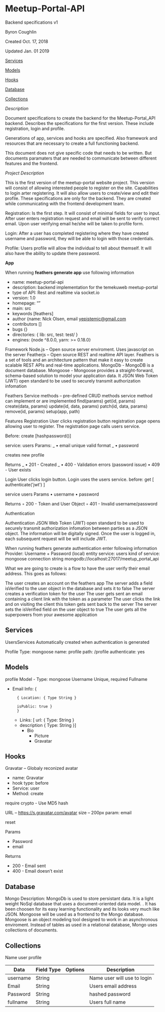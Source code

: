 # Meetup-Portal-API

Backend specifications v1

Byron Coughlin

Created Oct. 17, 2018

Updated Jan. 01 2019

[Services](##Services)

[Models](##Models##)

[Hooks](##Hooks##)

[Database](##Database##)

[Collections](##Collections##)

_Description_

Document specifications to create the backend for the Meetup-Portal_API backend. Describes the specifications for the first version. These include registration, login and profile.

Generations of app, services and hooks are specified. Also framework and resources that are necessary to create a full functioning backend.

This document does not give specific code that needs to be written. But documents paramaters that are needed to communicate between different features and the frontend.

_Project Description_

This is the first version of the meetup-portal website project. This version will consist of allowing interested people to register on the site. Capabilities to login arter registering. It will also allow users to create/view and edit their profile. These specifications are only for the backend. They are created while communicating with the frontend development team.

Registration: Is the first step. It will consist of minimal fields for user to input. After user enters registration request and email will be sent to verify correct email. Upon user verifying email he/she will be taken to profile form.

Login: After a user has completed registering where they have created username and password, they will be able to login with those credentials.

Profile: Users profile will allow the individual to tell about themself. It will also have the ability to update there password.

**App**

When running **feathers generate app** use following information

- name: meetup-portal-api
- description: backend implementation for the temekuweb meetup-portal
- type of API: Rest and realtime via socket.io
- version: 1.0
- homepage: “”
- main: src
- keywords [feathers]
- author {name: Nick Olsen, email <yepistemic@gmail.com>
- contributors []
- bugs {}
- directories: { lib: src, test: test/ }
- engines: {node ^8.0.0, yarn: >= 0.18.0}

Framework
Node.js – Open source server enviroment. Uses javascript on the server
Featherjs – Open source REST and realtime API layer. Feathers is a set of tools and an architecture pattern that make it easy to create scalable REST APIs and real-time applications.
MongoDb - MongoDB is a document database.
Mongoose - Mongoose provides a straight-forward, schema-based solution to model your application data. It
JSON Web Token (JWT) open standard to be used to securely transmit authorization infomation

Feathers
Service methods – pre-defined CRUD methods service method can implement or are implemented
find(params)
get(id, params)
create(data, params)
update(id, data, params)
patch(id, data, params)
remove(id, params)
setup(app, path)

Features
Registration
User clicks registration button registration page opens allowing user to register. The registration page calls users service.

Before:
create [hashpassword()]

service: users
Params:
_ • email unique valid format
_ • password

creates new profile

Returns
_ • 201 - Created
_ • 400 - Validation errors (password issue)
• 409 - User exists

Login
User clicks login button. Login uses the users service. before: get [ authenticate('jwt') ]

service users
Params
• username
• password

Returns
◦ 200 - Token and User Object
◦ 401 - Invalid username/password

Authentication

Authentication
JSON Web Token (JWT) open standard to be used to securely transmit authorization infomation between parties as a JSON object. The information will be digitally signed. Once the user is logged in, each subsequent request will be will include JWT.

When running feathers generate authentication enter following information
Provider: Username + Password (local)
entity service: users
kind of service: mongoose
connection string mongodb://localhost:27017/meetup_portal_api

What we are going to create is a flow to have the user verify their email address. This goes as follows:

The user creates an account on the feathers app
The server adds a field isVerified to the user object in the database and sets it to false
The server creates a verification token for the user
The user gets sent an email containing a client link with the token as a parameter
The user clicks the link and on visiting the client this token gets sent back to the server
The server sets the isVerified field on the user object to true
The user gets all the superpowers from your awesome application

## Services
UsersServices
Automatically created when authentication is generated

Profile
Type: mongoose
name: profile
path: /profile
authenticate: yes

## Models
profile
Model -
Type: mongoose
Username Unique, required
Fullname

- Email
  Info: {

        { Location: { Type String }

        isPublic: true }
        }

  - Links: [
    url: { Type: String }
  - description { Type: String }]
    - Bio
      - Picture
      - Gravatar

## Hooks
Gravatar – Globaly reconized avatar

- name: Gravatar
- hook type: before
- Service: user
- Method: create

require crypto - Use MD5 hash

URL – <https://s.gravatar.com/avatar>
size – 200px
param: email

reset

Params

- Password
- email

Returns

- 200 - Email sent
- 400 - Email doesn’t exist

## Database

Mongo
Description: MongoDb is used to store persistant data. It is a light weight NoSql database that uses a document-oriented data model. . It has been choosen for its easy learning functionality and its looks very much like JSON. Mongoose will be used as a frontend to the Mongo database. Mongoose is an object modeling tool designed to work in an asynchronous enviroment. Instead of tables as used in a relational database, Mongo uses collections of documents.

## Collections

Name
user
profile

| Data     | Field Type | Options | Description                 |
| -------- | ---------- | ------- | --------------------------- |
| username | String     |         | Name user will use to login |
| Email    | String     |         | Users email address         |
| Password | String     |         | hashed password             |
| fullname | String     |         | Users full name             |
